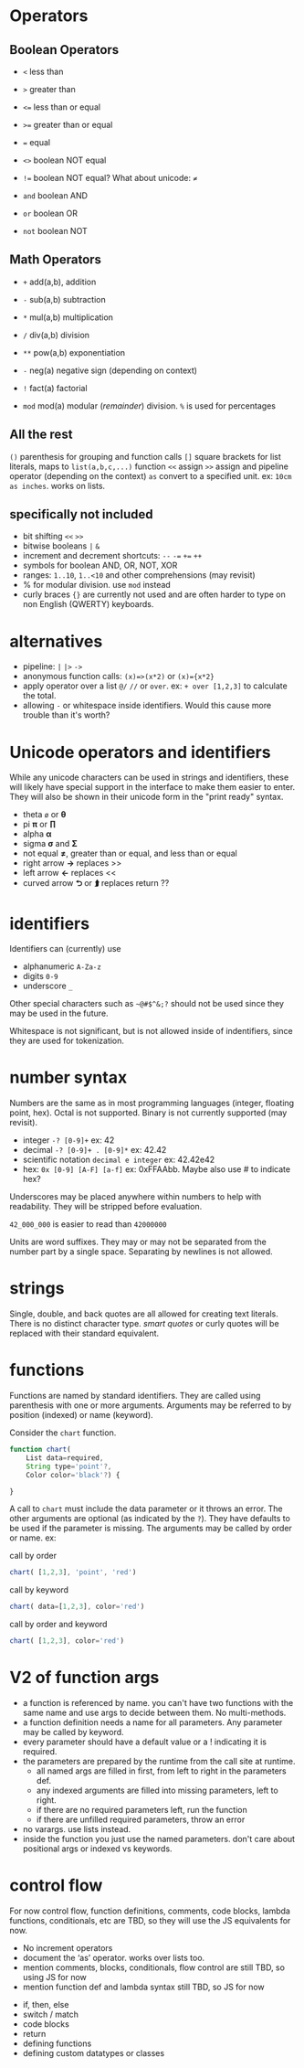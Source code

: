 # Operators

## Boolean Operators

* `<` less than
* `>` greater than
* `<=` less than or equal
* `>=` greater than or equal
* `=`  equal 
* `<>` boolean NOT equal
* `!=` boolean NOT equal?  What about unicode: `≠`

* `and` boolean AND
* `or`  boolean OR
* `not` boolean NOT

## Math Operators

* `+` add(a,b), addition
  
* `-` sub(a,b) subtraction
* `*` mul(a,b) multiplication
* `/` div(a,b) division
* `**` pow(a,b)  exponentiation
* `-` neg(a)  negative sign (depending on context)
* `!` fact(a) factorial
* `mod` mod(a) modular (*remainder*) division. `%` is used for percentages

## All the rest

`()` parenthesis for grouping and function calls
`[]` square brackets for list literals, maps to `list(a,b,c,...)` function
`<<` assign
`>>` assign and pipeline operator (depending on the context)
`as` convert to a specified unit. ex: `10cm as inches`. works on lists.


## specifically not included

* bit shifting `<<` `>>`
* bitwise booleans `|` `&`
* increment and decrement shortcuts:  `--` `-=` `+=` `++`
* symbols for boolean AND, OR, NOT, XOR
* ranges: `1..10`, `1..<10` and other comprehensions (may revisit)
* % for modular division. use `mod` instead
* curly braces `{}` are currently not used and are often harder to type on non English (QWERTY) keyboards.


# alternatives

* pipeline: `|` `|>` `->`
* anonymous function calls: `(x)=>(x*2)` or `(x)={x*2}`
* apply operator over a list `@/` `//` or `over`.  ex:  `+ over [1,2,3]` to calculate the total.
* allowing `-` or whitespace inside identifiers. Would this cause more trouble than it's worth?


# Unicode operators and identifiers

While any unicode characters can be used in strings and identifiers, 
these will likely have special support in the interface to make them easier
to enter. They will also be shown in their unicode form in the "print ready" syntax.

* theta `ø` or **&#952;**
* pi **π** or **∏**
* alpha **&#945;**
* sigma **&#963;** and **&#931;**
* not equal **&#8800;**, greater than or equal, and less than or equal
* right arrow **&#8594;** replaces >> 
* left arrow **&#8592;** replaces <<
* curved arrow **&#11148;** or **&#11181;** replaces return ??


# identifiers

Identifiers can (currently) use

* alphanumeric `A-Za-z`
* digits `0-9`
* underscore `_`


Other special characters such as `~@#$^&;?` should not 
be used since they may be used in the future.

Whitespace is not significant, but is not allowed inside of indentifiers, since they
are used for tokenization.

# number syntax

Numbers are the same as in most programming languages
(integer, floating point, hex). Octal is not supported. 
Binary is not currently supported (may revisit).


* integer `-? [0-9]+`  ex: 42
* decimal `-? [0-9]+ . [0-9]*` ex: 42.42
* scientific notation `decimal e integer` ex: 42.42e42
* hex: `0x [0-9] [A-F] [a-f]` ex: 0xFFAAbb.  Maybe also use # to indicate hex?

Underscores may be placed
anywhere within numbers to help with readability. They will
be stripped before evaluation.

`42_000_000` is easier to read than `42000000`

Units are word suffixes. They may or may not be separated
from the number part by a single space. Separating by newlines
is not allowed.

# strings

Single, double, and back quotes are all allowed for creating text literals.
There is no distinct character type.  *smart quotes* or curly quotes
will be replaced with their standard equivalent.

# functions

Functions are named by standard identifiers. They are called
using parenthesis with one or more arguments. Arguments
may be referred to by position (indexed) or name (keyword). 


Consider the `chart` function.

```javascript
function chart(
    List data=required, 
    String type='point'?, 
    Color color='black'?) {

}
```

A call to `chart` must include the data parameter or it
throws an error. The other arguments are optional
(as indicated by the `?`). They have defaults to be used
if the parameter is missing.  The arguments may be
called by order or name. ex:

call by order
```javascript
chart( [1,2,3], 'point', 'red')
```
call by keyword
```javascript
chart( data=[1,2,3], color='red')
```
call by order and keyword
```javascript
chart( [1,2,3], color='red')
```

# V2 of function args

* a function is referenced by name. you can't have two functions with the same name and use args to decide between them. No multi-methods.
* a function definition needs a name for all parameters. Any parameter may be called by keyword.
* every parameter should have a default value or a ! indicating it is required.
* the parameters are prepared by the runtime from the call site at runtime.
    * all named args are filled in first, from left to right in the parameters def.
    * any indexed arguments are filled into missing parameters, left to right.
    * if there are no required parameters left, run the function
    * if there are unfilled required parameters, throw an error
* no varargs. use lists instead.
* inside the function you just use the named parameters. don't care about positional args or indexed vs keywords.



# control flow

For now control flow, function definitions, comments, code blocks, lambda functions,
conditionals, etc are TBD, so they will use the JS equivalents for now.

- No increment operators 
- document the ‘as’ operator. works over lists too.
- mention comments, blocks, conditionals, flow control are still TBD, so using JS for now
- mention function def and lambda syntax still TBD, so JS for now


* if, then, else
* switch / match
* code blocks
* return
* defining functions
* defining custom datatypes or classes







